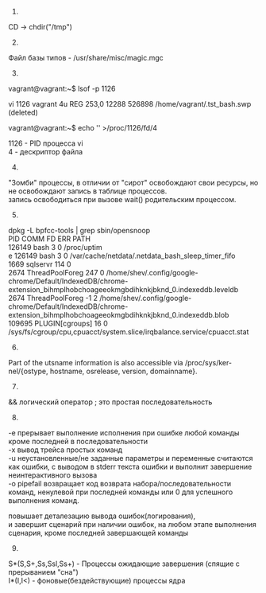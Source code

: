 1.
CD -> chdir("/tmp")<br> 

2.
Файл базы типов - /usr/share/misc/magic.mgc<br>

3.
vagrant@vagrant:\~$ lsof -p 1126<br>

vi      1126 vagrant    4u   REG  253,0    12288  526898 /home/vagrant/.tst_bash.swp (deleted)<br>

vagrant@vagrant:\~$ echo '' >/proc/1126/fd/4<br>


1126 - PID процесса vi<br>
4 - дескриптор файла<br>

4.
"Зомби" процессы, в отличии от "сирот" освобождают свои ресурсы, но не освобождают запись в таблице процессов. <br>
запись освободиться при вызове wait() родительским процессом.<br>

5.
dpkg -L bpfcc-tools | grep sbin/opensnoop<br>
PID    COMM               FD ERR PATH<br>
126149 bash                3   0 /proc/uptim<br>e
126149 bash                3   0 /var/cache/netdata/.netdata_bash_sleep_timer_fifo<br>
1669   sqlservr          114   0 <br>
2674   ThreadPoolForeg   247   0 /home/shev/.config/google-chrome/Default/IndexedDB/chrome-extension_bihmplhobchoageeokmgbdihknkjbknd_0.indexeddb.leveldb<br>
2674   ThreadPoolForeg    -1   2 /home/shev/.config/google-chrome/Default/IndexedDB/chrome-extension_bihmplhobchoageeokmgbdihknkjbknd_0.indexeddb.blob<br>
109695 PLUGIN[cgroups]    16   0 /sys/fs/cgroup/cpu,cpuacct/system.slice/irqbalance.service/cpuacct.stat<br>

6.
Part of the utsname information is also accessible  via  /proc/sys/ker‐<br>
nel/{ostype, hostname, osrelease, version, domainname}.<br>

7.
&& логический оператор ; это простая последовательность<br>

8.
-e прерывает выполнение исполнения при ошибке любой команды кроме последней в последовательности <br>
-x вывод трейса простых команд <br>
-u неустановленные/не заданные параметры и переменные считаются как ошибки, с выводом в stderr текста ошибки и выполнит завершение неинтерактивного вызова<br>
-o pipefail возвращает код возврата набора/последовательности команд, ненулевой при последней команды или 0 для успешного выполнения команд.<br>

повышает деталезацию вывода ошибок(логирования), <br>
и завершит сценарий при наличии ошибок, на любом этапе выполнения сценария, кроме последней завершающей команды<br>

9.
S*(S,S+,Ss,Ssl,Ss+) - Процессы ожидающие завершения (спящие с прерыванием "сна")<br>
I*(I,I<) - фоновые(бездействующие) процессы ядра<br>	

